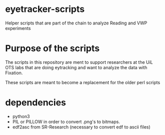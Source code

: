 # eyetracker-scripts
Helper scripts that are part of the chain to analyze Reading and VWP experiments

# Purpose of the scripts
The scripts in this repository are ment to support researchers at the UiL OTS
labs that are doing eytracking and want to analyze the data with Fixation.

These scripts are meant to become a replacement for the older perl scripts

# dependencies
- python3
- PIL or PILLOW in order to convert .png's to bitmaps.
- edf2asc from SR-Research (necessary to convert edf to ascii files)
